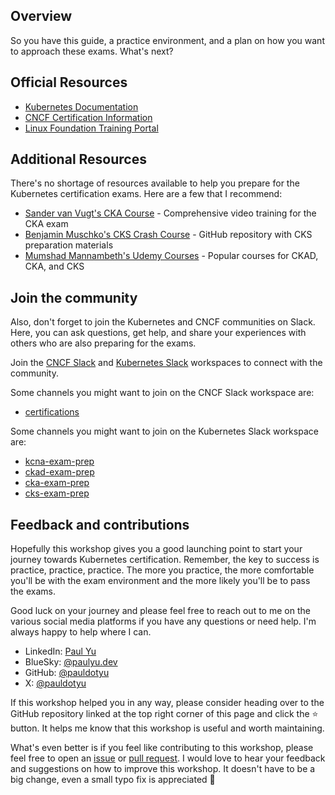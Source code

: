## Overview

So you have this guide, a practice environment, and a plan on how you want to approach these exams. What's next?

## Official Resources

- [Kubernetes Documentation](https://kubernetes.io/docs/home/)
- [CNCF Certification Information](https://www.cncf.io/certification/)
- [Linux Foundation Training Portal](https://training.linuxfoundation.org/certification/catalog/)

## Additional Resources

There's no shortage of resources available to help you prepare for the Kubernetes certification exams. Here are a few that I recommend:

- [Sander van Vugt's CKA Course](https://www.sandervanvugt.com/course/certified-kubernetes-administrator-cka-video-course/) - Comprehensive video training for the CKA exam
- [Benjamin Muschko's CKS Crash Course](https://github.com/bmuschko/cks-crash-course) - GitHub repository with CKS preparation materials
- [Mumshad Mannambeth's Udemy Courses](https://www.udemy.com/user/mumshad-mannambeth/) - Popular courses for CKAD, CKA, and CKS

## Join the community

Also, don't forget to join the Kubernetes and CNCF communities on Slack. Here, you can ask questions, get help, and share your experiences with others who are also preparing for the exams.

Join the [CNCF Slack](https://slack.cncf.io/) and [Kubernetes Slack](https://slack.k8s.io/) workspaces to connect with the community.

Some channels you might want to join on the CNCF Slack workspace are:

- [certifications](https://cloud-native.slack.com/archives/CLQT6RZAM)

Some channels you might want to join on the Kubernetes Slack workspace are:

- [kcna-exam-prep](https://kubernetes.slack.com/archives/C02J12HRJMT)
- [ckad-exam-prep](https://kubernetes.slack.com/archives/CARH77JR2)
- [cka-exam-prep](https://kubernetes.slack.com/archives/CA0HH2XTJ)
- [cks-exam-prep](https://kubernetes.slack.com/archives/C019U04SSN5)

## Feedback and contributions

Hopefully this workshop gives you a good launching point to start your journey towards Kubernetes certification. Remember, the key to success is practice, practice, practice. The more you practice, the more comfortable you'll be with the exam environment and the more likely you'll be to pass the exams.

Good luck on your journey and please feel free to reach out to me on the various social media platforms if you have any questions or need help. I'm always happy to help where I can.

- LinkedIn: [Paul Yu](https://www.linkedin.com/in/yupaul/)
- BlueSky: [@paulyu.dev](https://bsky.app/profile/paulyu.dev)
- GitHub: [@pauldotyu](https://github.com/pauldotyu)
- X: [@pauldotyu](https://x.com/pauldotyu)

If this workshop helped you in any way, please consider heading over to the GitHub repository linked at the top right corner of this page and click the ⭐️ button. It helps me know that this workshop is useful and worth maintaining.

What's even better is if you feel like contributing to this workshop, please feel free to open an [issue](https://github.com/pauldotyu/kubestronaut/issues/new) or [pull request](https://github.com/pauldotyu/kubestronaut/compare). I would love to hear your feedback and suggestions on how to improve this workshop. It doesn't have to be a big change, even a small typo fix is appreciated 🙏
